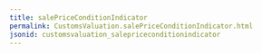 ```yaml
---
title: salePriceConditionIndicator
permalink: CustomsValuation.salePriceConditionIndicator.html
jsonid: customsvaluation_salepriceconditionindicator
---
```

